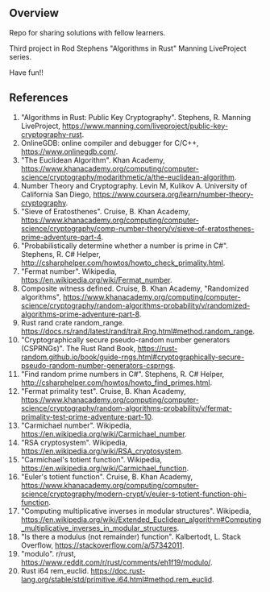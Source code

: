 ## Overview
Repo for sharing solutions with fellow learners.

Third project in Rod Stephens "Algorithms in Rust" Manning LiveProject series. 

Have fun!!

## References
1. "Algorithms in Rust: Public Key Cryptography". Stephens, R. Manning LiveProject, https://www.manning.com/liveproject/public-key-cryptography-rust.
2. OnlineGDB: online compiler and debugger for C/C++, https://www.onlinegdb.com/.
2. "The Euclidean Algorithm". Khan Academy, https://www.khanacademy.org/computing/computer-science/cryptography/modarithmetic/a/the-euclidean-algorithm.
2. Number Theory and Cryptography. Levin M, Kulikov A. University of California San Diego, https://www.coursera.org/learn/number-theory-cryptography.
2. "Sieve of Eratosthenes". Cruise, B. Khan Academy, https://www.khanacademy.org/computing/computer-science/cryptography/comp-number-theory/v/sieve-of-eratosthenes-prime-adventure-part-4.
2. "Probabilistically determine whether a number is prime in C#". Stephens, R. C# Helper, http://csharphelper.com/howtos/howto_check_primality.html.
2. "Fermat number". Wikipedia, https://en.wikipedia.org/wiki/Fermat_number.
2. Composite witness defined. Cruise, B. Khan Academy, "Randomized algorithms", https://www.khanacademy.org/computing/computer-science/cryptography/random-algorithms-probability/v/randomized-algorithms-prime-adventure-part-8.
2. Rust rand crate random_range. https://docs.rs/rand/latest/rand/trait.Rng.html#method.random_range.
2. "Cryptographically secure pseudo-random number generators (CSPRNGs)". The Rust Rand Book, https://rust-random.github.io/book/guide-rngs.html#cryptographically-secure-pseudo-random-number-generators-csprngs.
2. "Find random prime numbers in C#". Stephens, R. C# Helper, http://csharphelper.com/howtos/howto_find_primes.html.
2. "Fermat primality test". Cruise, B. Khan Academy, https://www.khanacademy.org/computing/computer-science/cryptography/random-algorithms-probability/v/fermat-primality-test-prime-adventure-part-10.
2. "Carmichael number". Wikipedia, https://en.wikipedia.org/wiki/Carmichael_number.
2. "RSA cryptosystem". Wikipedia, https://en.wikipedia.org/wiki/RSA_cryptosystem.
2. "Carmichael's totient function". Wikipedia, https://en.wikipedia.org/wiki/Carmichael_function.
2. "Euler's totient function". Cruise, B. Khan Academy, https://www.khanacademy.org/computing/computer-science/cryptography/modern-crypt/v/euler-s-totient-function-phi-function.
2. "Computing multiplicative inverses in modular structures". Wikipedia, https://en.wikipedia.org/wiki/Extended_Euclidean_algorithm#Computing_multiplicative_inverses_in_modular_structures.
2. "Is there a modulus (not remainder) function". Kalbertodt, L. Stack Overflow, https://stackoverflow.com/a/57342011.
2. "modulo". r/rust, https://www.reddit.com/r/rust/comments/eh1f19/modulo/.
2. Rust i64 rem_euclid. https://doc.rust-lang.org/stable/std/primitive.i64.html#method.rem_euclid.
